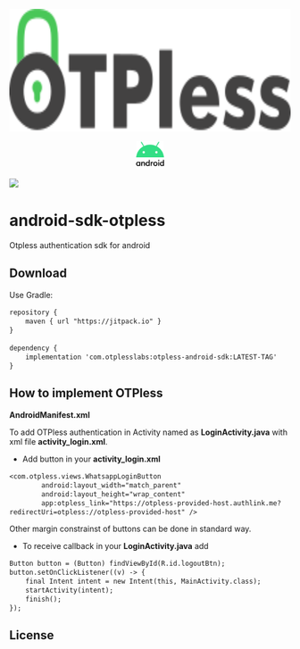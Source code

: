 
<p align="center">
  <img src="https://github.com/otpless-tech/otpless-android-sdk/blob/main/otpless.svg" height="220"/>
</p>
<p align="center">
  <img src="https://github.com/otpless-tech/otpless-android-sdk/blob/main/android-icon.svg" height="50" width "50"/>
</p>


[![](https://jitpack.io/v/otpless-tech/otpless-android-sdk.svg)](https://jitpack.io/#otpless-tech/otpless-android-sdk)

# android-sdk-otpless
Otpless authentication sdk for android


## Download
Use Gradle:
```
repository {
    maven { url "https://jitpack.io" }
}

dependency {
    implementation 'com.otplesslabs:otpless-android-sdk:LATEST-TAG'
}

```


## How to implement OTPless

**AndroidManifest.xml**

To add OTPless authentication in Activity named as **LoginActivity.java** with xml file **activity_login.xml**.

*  Add button in your **activity_login.xml**
```
<com.otpless.views.WhatsappLoginButton
        android:layout_width="match_parent"
        android:layout_height="wrap_content"
        app:otpless_link="https://otpless-provided-host.authlink.me?redirectUri=otpless://otpless-provided-host" />
```
Other margin constrainst of buttons can be done in standard way.

* To receive callback in your **LoginActivity.java** add
```
Button button = (Button) findViewById(R.id.logoutBtn);
button.setOnClickListener((v) -> {
    final Intent intent = new Intent(this, MainActivity.class);
    startActivity(intent);
    finish();
});
```


## License
